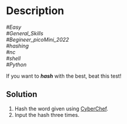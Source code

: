 # Description

_#Easy_<br>
_#General_Skills_<br>
_#Begineer_picoMini_2022_<br>
_#hashing_<br>
_#nc_<br>
_#shell_<br>
_#Python_<br>

If you want to ***hash*** with the best, beat this test!

## Solution

1. Hash the word given using [CyberChef](https://gchq.github.io/CyberChef/#recipe=MD5()).
2. Input the hash three times.
